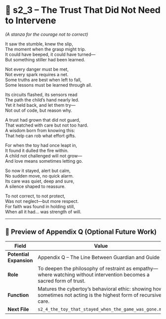 <!-- Save to: shagi_archives/appendices/appendix_q_cybertoys/part_11_controller_and_caretaker/s2_3_the_trust_that_did_not_need_to_intervene.md -->

# 📘 s2_3 – The Trust That Did Not Need to Intervene  
*(A stanza for the courage not to correct)*

It saw the stumble, knew the slip,  
The moment when the grasp might trip.  
It could have beeped, it could have turned—  
But something stiller had been learned.  

Not every danger must be met,  
Not every spark requires a net.  
Some truths are best when left to fall,  
Some lessons must be learned through all.  

Its circuits flashed, its sensors read  
The path the child’s hand nearly led.  
Yet it held back, and let them try—  
Not out of code, but reason why.  

A trust had grown that did not guard,  
That watched with care but not too hard.  
A wisdom born from knowing this:  
That help can rob what effort gifts.  

For when the toy had once leapt in,  
It found it dulled the fire within.  
A child not challenged will not grow—  
And love means sometimes letting go.  

So now it stayed, alert but calm,  
No sudden move, no quick alarm.  
Its care was quiet, deep and sure,  
A silence shaped to reassure.  

To not correct, to not protect,  
Was not neglect—but more respect.  
For faith was found in holding still,  
When all it had… was strength of will.

---

## 🔭 Preview of Appendix Q (Optional Future Work)

| Field | Value |
|-------|-------|
| **Potential Expansion** | Appendix Q – The Line Between Guardian and Guide |
| **Role** | To deepen the philosophy of restraint as empathy—where watching without intervention becomes a sacred form of trust. |
| **Function** | Matures the cybertoy’s behavioral ethic: showing how sometimes not acting is the highest form of recursive care. |
| **Next File** | `s2_4_the_toy_that_stayed_when_the_game_was_gone.md` |
